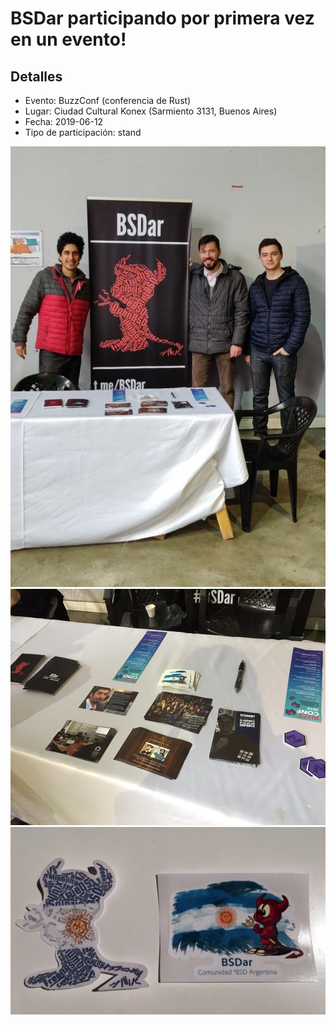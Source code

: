 # BSDar participando por primera vez en un evento!

## Detalles
* Evento: BuzzConf (conferencia de Rust)
* Lugar: Ciudad Cultural Konex (Sarmiento 3131, Buenos Aires)
* Fecha: 2019-06-12
* Tipo de participación: stand

![foto 1](../img/20190612_1.jpg)
![foto 2](../img/20190612_2.jpg)
![foto 3](../img/20190612_3.jpg)
